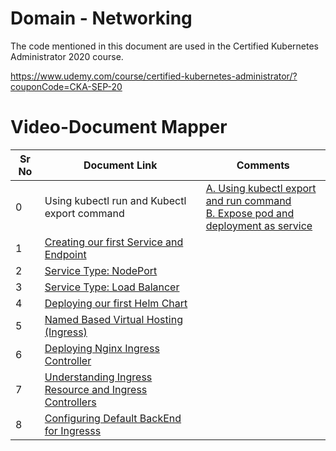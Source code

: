 # Domain - Networking

The code mentioned in this document are used in the Certified Kubernetes Administrator 2020 course.

https://www.udemy.com/course/certified-kubernetes-administrator/?couponCode=CKA-SEP-20


# Video-Document Mapper

| Sr No | Document Link | Comments |
| ------ | ------ | ---------|
| 0 | Using kubectl run and Kubectl export command | [A. Using kubectl export and run command][PlDa1] </br> [B. Expose pod and deployment as service][PlDa0]|
| 1 | [Creating our first Service and Endpoint][PlDa] |  |
| 2 | [Service Type: NodePort][PlDb] |    |
| 3 | [Service Type: Load Balancer][PlDc] |  |
| 4 | [Deploying our first Helm Chart][PlDd] |    |
| 5 | [Named Based Virtual Hosting (Ingress)][PlDe] |   |
| 6 | [Deploying Nginx Ingress Controller][PlDf] |   |
| 7 | [Understanding Ingress Resource and Ingress Controllers][PlDg] |   |
| 8 | [Configuring Default BackEnd for Ingresss][PlDh] |    |


   [PlDa0]: <https://github.com/spectree/certified-kubernetes-administrator/blob/master/Domain%202%20-%20Workloads%20%26%20Scheduling/Expose_pod_and_deployment_as_service.md>
   [PlDa1]: <https://github.com/spectree/certified-kubernetes-administrator/blob/master/Domain%202%20-%20Workloads%20%26%20Scheduling/Using_kubectl_expose_and_run_command.md>
   [PlDa]: <https://github.com/zealvora/certified-kubernetes-administrator/blob/master/Domain%203%20-%20Services%20and%20Networking/serviceandendpoints.md>
   [PlDb]: <https://github.com/zealvora/certified-kubernetes-administrator/blob/master/Domain%203%20-%20Services%20and%20Networking/nodeport.yaml>
   [PlDc]: <https://github.com/zealvora/certified-kubernetes-administrator/blob/master/Domain%203%20-%20Services%20and%20Networking/loadbalancer.yaml>
  [PlDd]: <https://github.com/zealvora/certified-kubernetes-administrator/blob/master/Domain%203%20-%20Services%20and%20Networking/first-helm-chart.md>
[PlDe]: <https://github.com/zealvora/certified-kubernetes-administrator/blob/master/Domain%203%20-%20Services%20and%20Networking/kplabs-ingress.yaml>
   [PlDf]: <https://github.com/zealvora/certified-kubernetes-administrator/blob/master/Domain%203%20-%20Services%20and%20Networking/deploy-ingress-controller.txt>
   [PlDg]: <https://github.com/zealvora/certified-kubernetes-administrator/blob/master/Domain%202%20-%20Application%20LifeCycle%20Management/jobs.yaml>
   [PlDh]: <https://github.com/zealvora/certified-kubernetes-administrator/blob/master/Domain%203%20-%20Services%20and%20Networking/kplabs-ingress-default-backend.yaml>

